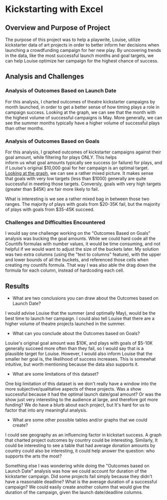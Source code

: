 # Kickstarting with Excel

## Overview and Purpose of Project

The purpose of this project was to help a playwrite, Louise, utilize 
kickstarter data of art projects in order to better inform her decisions
when launching a crowdfunding campaign for her new play. By uncovering trends in the data, 
like the most successful launch months and goal targets, we can help Louise optimize her 
campaign for the highest chance of success. 

## Analysis and Challenges

### Analysis of Outcomes Based on Launch Date
For this analysis, I charted outcomes of theatre kickstarter campaigns by month launched, in order to get a better sense of how timing
plays a role in campaign success. Looking at the graph, we can see that the month with the highest volume of successful campaigns is May. More generally, we can see the summer months typically have a higher volume of successful plays than other months. 

### Analysis of Outcomes Based on Goals
For this analysis, I graphed outcomes of kickstarter campaigns against their goal amount, while filtering for plays ONLY. This helps  
inform us what goal amounts typically see success (or failure) for plays, and if Louise's original $10,000 goal for her campaign 
is an optimal target. [Looking at the graph](https://github.com/matthew-price-github/kickstarter-analysis/Theatre_Outcomes_vs_Launch.png?raw=true), we can see a rather mixed picture. It makes sense that goals with very low targets (less 
than $1000) generally are quite successful in meeting those targets. Conversly, goals with very high targets (greater than $45K)
are fair more likely to fail. 

What is interesting is we see a rather mixed bag in between those two ranges. The majority of plays with goals from $20-35K fail, but 
the majority of plays with goals from $35-45K succeed. 

### Challenges and Difficulties Encountered
I would say one challenge working on the "Outcomes Based on Goals" analysis was bucking the goal amounts. While we could hard code 
all the Countifs formulas with number values, it would be time consuming, and not helpful if we would want to adjust the size of the buckets
later. My solution was two extra columns (using the "text to columns" feature), with the upper and lower bounds of all the buckets, 
and referenced those cells when creating my countifs formula. That way I was also able the drag down the formula for each column, 
instead of hardcoding each cell. 


## Results

- What are two conclusions you can draw about the Outcomes based on Launch Date?

I would advise Louise that the summer (and optimally May), would be the best time to launch her campaign. I could also tell Louise that there are a higher volume of theatre projects launched in the summer. 

- What can you conclude about the Outcomes based on Goals?

Louise's original goal amount was $10K, and plays with goals of $5-10K generally succeed more often than they fail, so I would say that 
is a plausible target for Louise. However, I would also inform Louise that the smaller her goal is, the likelihood of success increases.
This is somewhat intuitive, but worth mentioning because the data also supports it.  

- What are some limitations of this dataset?

One big limitation of this dataset is we don't really have a window into the more subjective/qualitative aspects of these projects. 
Was a show successful because it had the optimal launch date/goal amount? Or was the show just very interesting to the audience at large, and therefore got more funding? We do have a blurb about each project, but It's hard for us to factor that into any meaningful analysis. 

- What are some other possible tables and/or graphs that we could create?

I could see geography as an influencing factor in kickstart success. A graph that charted project outcomes by country could be interesting. Similarly, It could be interesting to see a table that had average donation amounts by country could also be interesting, it could help answer the question: who supports the arts the most?  

Something else I was wondering while doing the "Outcomes based on Launch Date" analysis was how we could account for duration of the kickstarter campaign. Did some projects fail simply because they didn't have a reasonable deadline? What is the average duration of a successful campaign? We could easily create another column that would give the duration of the campaign, given the launch date/deadline columns.  
